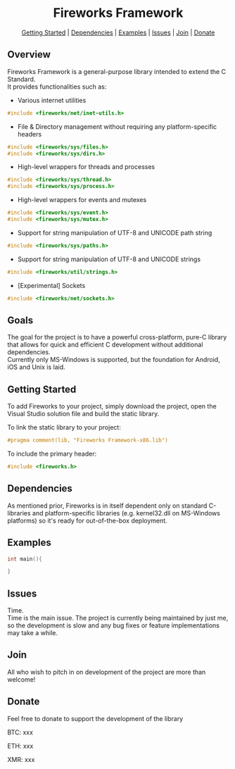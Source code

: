 <h1 align="center" font-size=100>Fireworks Framework</h1>

<p align="center">
  <a href="#getting-started">Getting Started</a> |
  <a href="#dependencies">Dependencies</a> |
  <a href="#examples">Examples</a> |
  <a href="#issues">Issues</a> |
  <a href="#join">Join</a> |
  <a href="#donate">Donate</a>
</p>

## Overview
Fireworks Framework is a general-purpose library intended to extend the C Standard.
<br/>
It provides functionalities such as:
<br/>
 - Various internet utilities 
```c
#include <fireworks/net/inet-utils.h>
```
 - File & Directory management without requiring any platform-specific headers 
```c
#include <fireworks/sys/files.h>
#include <fireworks/sys/dirs.h>
```
 - High-level wrappers for threads and processes
```c
#include <fireworks/sys/thread.h>
#include <fireworks/sys/process.h>
```
 - High-level wrappers for events and mutexes
```c
#include <fireworks/sys/event.h>
#include <fireworks/sys/mutex.h>
```
 - Support for string manipulation of UTF-8 and UNICODE path string 
```c
#include <fireworks/sys/paths.h>
```
 - Support for string manipulation of UTF-8 and UNICODE strings 
```c
#include <fireworks/util/strings.h>
```
 - [Experimental] Sockets
```c
#include <fireworks/net/sockets.h>
```
 
## Goals
The goal for the project is to have a powerful cross-platform, pure-C library that allows for quick and efficient C development 
without additional dependencies.
<br/>
Currently only MS-Windows is supported, but the foundation for Android, iOS and Unix is laid.

## Getting Started
To add Fireworks to your project, simply download the project, open the Visual Studio solution file and build the static library. 
<br/>

To link the static library to your project:
```c
#pragma comment(lib, "Fireworks Framework-x86.lib")
```

To include the primary header:
```c
#include <fireworks.h>
```

## Dependencies
As mentioned prior, 
Fireworks is in itself dependent only on standard C-libraries and platform-specific libraries (e.g. kernel32.dll on MS-Windows platforms) 
so it's ready for out-of-the-box deployment.

## Examples
```c
int main(){

}
```

## Issues
Time.
<br/>
Time is the main issue. 
The project is currently being maintained by just me, so the development is slow and any bug fixes or feature implementations may take a while. 

## Join
All who wish to pitch in on development of the project are more than welcome!<p>

## Donate
Feel free to donate to support the development of the library<p>
BTC: xxx<p>
ETH: xxx<p>
XMR: xxx<p>
